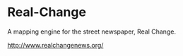 Real-Change
===========

A mapping engine for the street newspaper, Real Change.

http://www.realchangenews.org/